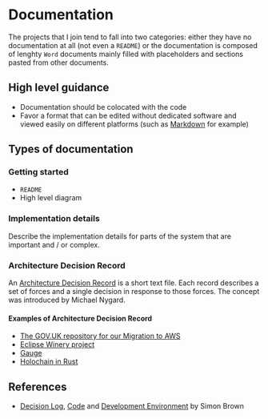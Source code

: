 # Documentation

The projects that I join tend to fall into two categories: either they have no documentation at all (not even a `README`) or the documentation is composed of lenghty `Word` documents mainly filled with placeholders and sections pasted from other documents.

## High level guidance

- Documentation should be colocated with the code
- Favor a format that can be edited without dedicated software and viewed easily on different platforms (such as [Markdown][markdown] for example)

## Types of documentation

### Getting started

- `README`
- High level diagram

### Implementation details

Describe the implementation details for parts of the system that are important and / or complex.

### Architecture Decision Record

An [Architecture Decision Record][michael-nygard-documenting-architecture-decisions] is a short text file. Each record describes a set of forces and a single decision in response to those forces. The concept was introduced by Michael Nygard.

#### Examples of Architecture Decision Record

- [The GOV.UK repository for our Migration to AWS][adr-govuk-aws]
- [Eclipse Winery project][adr-eclipse-winery]
- [Gauge][adr-gauge]
- [Holochain in Rust][adr-holochain]

## References

- [Decision Log][simon-brown-decision-log], [Code][simon-brown-code] and [Development Environment][simon-brown-development-environment] by Simon Brown

[markdown]: https://en.wikipedia.org/wiki/Markdown
[michael-nygard-documenting-architecture-decisions]: https://cognitect.com/blog/2011/11/15/documenting-architecture-decisions
[simon-brown-decision-log]: https://structurizr.com/help/documentation/decision-log
[simon-brown-code]: https://structurizr.com/help/documentation/code
[simon-brown-development-environment]: https://structurizr.com/help/documentation/development-environment
[adr-govuk-aws]: https://github.com/alphagov/govuk-aws/tree/master/docs/architecture/decisions
[adr-eclipse-winery]: https://github.com/eclipse/winery/tree/master/docs/adr
[adr-gauge]: https://github.com/getgauge/gauge/wiki/ADR
[adr-holochain]: https://github.com/holochain/holochain-rust/tree/master/doc/architecture/decisions
